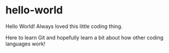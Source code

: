 # hello-world
Hello World! Always loved this little coding thing.

Here to learn Git and hopefully learn a bit about how other coding languages work!
